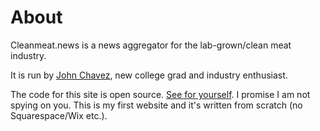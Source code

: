 # About

Cleanmeat.news is a news aggregator for the lab-grown/clean meat industry.

It is run by [John Chavez][1], new college grad and industry enthusiast.

The code for this site is open source. [See for yourself][2]. I promise I am not spying on you. This is my first website and it's written from scratch (no Squarespace/Wix etc.).

[1]: https://linkedin.com/in/john415chavez
[2]: https://github.com/j0hnchavez/j0hnchavez.github.io

<script src="https://www.moneybutton.com/moneybutton.js"></script>
<div class="money-button"
  data-label="Donation (BSV)"
  data-op-return="Thank you! :)"
  data-to="14727"
  data-amount="1"
  data-currency="USD"
></div>